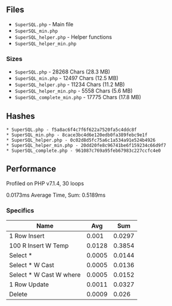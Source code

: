 ## Files

* `SuperSQL.php` - Main file
* `SuperSQL_min.php`
* `SuperSQL_helper.php` - Helper functions
* `SuperSQL_helper_min.php`

### Sizes

* `SuperSQL.php` - 28268 Chars (28.3 MB)
* `SuperSQL_min.php` - 12497 Chars (12.5 MB)
* `SuperSQL_helper.php` - 11234 Chars (11.2 MB)
* `SuperSQL_helper_min.php` - 5558 Chars (5.6 MB)
* `SuperSQL_complete_min.php` - 17775 Chars (17.8 MB)

## Hashes

```
* SuperSQL.php - f5a8ac6f4c7f6f622a7520fa5c4ddc8f
* SuperSQL_min.php - 8cace3bc4d6e120edb0fa389febc9e1f
* SuperSQL_helper.php - 0c02d8d5fc75a6c1a534a91e524b4926
* SuperSQL_helper_min.php - 20dd20fe8c96741be6f159234c66d9f7
* SuperSQL_complete.php - 961087c769a95feb67983c227ccfc4e0
```

## Performance

Profiled on PHP v7.1.4, 30 loops


0.0173ms Average Time, Sum: 0.5189ms

### Specifics

| Name                    |  Avg   |  Sum   |
|-------------------------|--------|--------|
| 1 Row Insert            | 0.001 | 0.0297 |
| 100 R Insert W Temp     | 0.0128 | 0.3854 |
| Select *                | 0.0005 | 0.0144 |
| Select * W Cast         | 0.0005 | 0.0136 |
| Select * W Cast W where | 0.0005 | 0.0152 |
| 1 Row Update            | 0.0011 | 0.0327 |
| Delete                  | 0.0009 | 0.026 |

